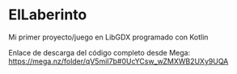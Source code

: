 # ElLaberinto
Mi primer proyecto/juego en LibGDX programado con Kotlin

Enlace de descarga del código completo desde Mega:
https://mega.nz/folder/qV5miI7b#0UcYCsw_wZMXWB2UXy9UQA
